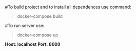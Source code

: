 
#To build project and to install all dependences use command:

>docker-compose build

#To run server use:

>docker-compose up

**Host: localhost**
**Port: 8000**
